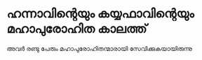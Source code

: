 # ഹന്നാവിന്റെയും കയ്യഫാവിന്റെയും മഹാപുരോഹിത കാലത്ത്
അവർ രണ്ടു പേരും മഹാപുരോഹിതന്മാരായി സേവിക്കുകയായിരുന്നു

